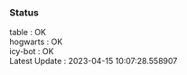 ### Status


table : OK  
hogwarts : OK  
icy-bot : OK  
Latest Update : 2023-04-15 10:07:28.558907
